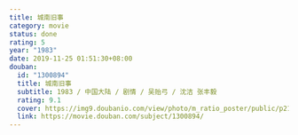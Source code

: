```yaml
---
title: 城南旧事
category: movie
status: done
rating: 5
year: "1983"
date: 2019-11-25 01:51:30+08:00
douban:
  id: "1300894"
  title: 城南旧事
  subtitle: 1983 / 中国大陆 / 剧情 / 吴贻弓 / 沈洁 张丰毅
  rating: 9.1
  cover: https://img9.doubanio.com/view/photo/m_ratio_poster/public/p2178268394.jpg
  link: https://movie.douban.com/subject/1300894/
---
```



